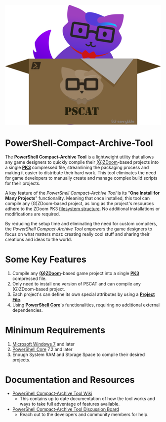 ![Felix, the PSCAT!](https://raw.githubusercontent.com/SibTiger/PowerShell-Compact-Archive-Tool/v1.1.0/Github%20Services/Common/Felix/Felix%20in%20a%20Box/Felix_InBox_25percent.png)


# PowerShell-Compact-Archive-Tool

The **PowerShell Compact-Archive Tool** is a lightweight utility that allows any game designers to quickly compile their [(G)ZDoom](https://doomwiki.org/wiki/ZDoom)-based projects into a single [**PK3**](https://doomwiki.org/wiki/PK3) compressed file, streamlining the packaging process and making it easier to distribute their hard work.  This tool eliminates the need for game developers to manually create and manage complex build scripts for their projects.

A key feature of the _PowerShell Compact-Archive Tool_ is its "**One Install for Many Projects**" functionality.  Meaning that once installed, this tool can compile any (G)ZDoom-based project, as long as the project's resources adhere to the ZDoom PK3 [filesystem structure](https://zdoom.org/wiki/Using_ZIPs_as_WAD_replacement#How_to).  No additional installations or modifications are required.

By reducing the setup time and eliminating the need for custom compilers, the _PowerShell Compact-Archive Tool_ empowers the game designers to focus on what matters most: creating really cool stuff and sharing their creations and ideas to the world.



# Some Key Features
1. Compile any **[(G)ZDoom](https://doomwiki.org/wiki/ZDoom)**-based game project into a single **[PK3](https://doomwiki.org/wiki/PK3)** compressed file.
2. Only need to install one version of PSCAT and can compile any (G)ZDoom-based project.
3. Each project's can define its own special attributes by using a **[Project File](https://github.com/SibTiger/PowerShell-Compact-Archive-Tool/wiki/Project-File)**.
5. Using **[PowerShell Core](https://en.wikipedia.org/wiki/PowerShell)**'s functionalities, requiring no additional external dependencies.



# Minimum Requirements
1. [Microsoft Windows 7](https://www.microsoft.com) and later
2. [PowerShell Core](https://github.com/PowerShell/PowerShell/releases) 7.2 and later
3. Enough System RAM and Storage Space to compile their desired projects.



# Documentation and Resources
* [PowerShell Compact-Archive Tool Wiki](https://github.com/SibTiger/PowerShell-Compact-Archive-Tool/wiki)
    * This contains up to date documentation of how the tool works and ways to take full adventage of features available.
* [PowerShell Compact-Archive Tool Discussion Board](https://github.com/SibTiger/PowerShell-Compact-Archive-Tool/discussions)
    * Reach out to the developers and community members for help.
